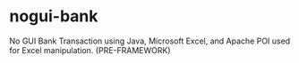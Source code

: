 # nogui-bank
No GUI Bank Transaction using Java, Microsoft Excel, and Apache POI used for Excel manipulation.
(PRE-FRAMEWORK)
